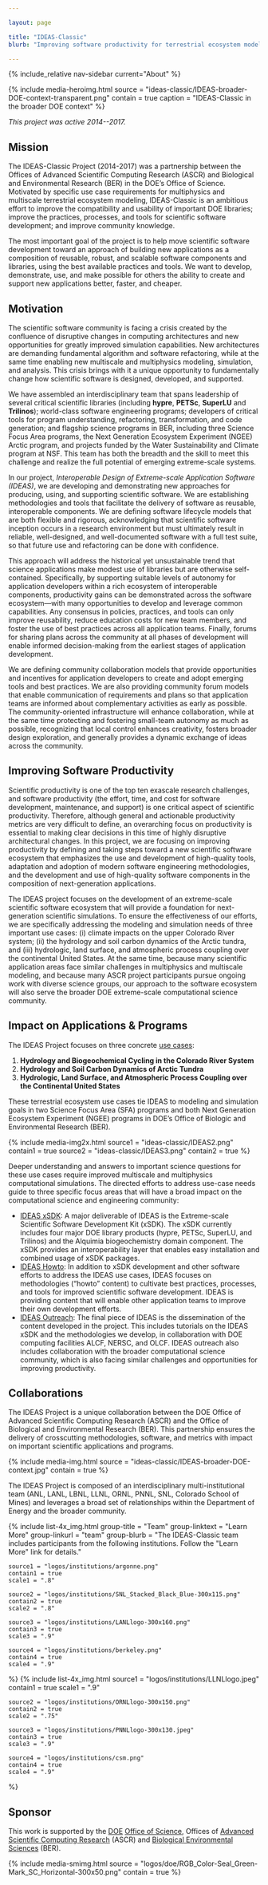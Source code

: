 ```yaml
---

layout: page

title: "IDEAS-Classic"
blurb: "Improving software productivity for terrestrial ecosystem modeling"

---
```





<!-- Sidebar Nav -->
<!-- ---------------------------------------------------------------------- -->

{% include_relative nav-sidebar current="About" %}


<!-- Content -->
<!-- ---------------------------------------------------------------------- -->

{% 	include media-heroimg.html 
	  source = "ideas-classic/IDEAS-broader-DOE-context-transparent.png"
	  contain = true
	  caption = "IDEAS-Classic in the broader DOE context"
%}

*This project was active 2014--2017.*

## Mission

The IDEAS-Classic Project (2014-2017) was a partnership between the Offices of Advanced Scientific Computing Research (ASCR) and Biological and Environmental Research (BER) in the DOE’s Office of Science.  Motivated by specific use case requirements for multiphysics and multiscale terrestrial ecosystem modeling, IDEAS-Classic is an ambitious effort to improve the compatibility and usability of important DOE libraries; improve the practices, processes, and tools for scientific software development; and improve community knowledge.

The most important goal of the project is to help move scientific software development toward an approach of building new applications as a composition of reusable, robust, and scalable software components and libraries, using the best available practices and tools.  We want to develop, demonstrate, use, and make possible for others the ability to create and support new applications better, faster, and cheaper.

## Motivation

The scientific software community is facing a crisis created by the confluence of disruptive changes in computing architectures and new opportunities for greatly improved simulation capabilities. New architectures are demanding fundamental algorithm and software refactoring, while at the same time enabling new multiscale and multiphysics modeling, simulation, and analysis. This crisis brings with it a unique opportunity to fundamentally change how scientific software is designed, developed, and supported.

We have assembled an interdisciplinary team that spans leadership of several critical scientific libraries (including **hypre**, **PETSc**, **SuperLU** and **Trilinos**); world-class software engineering programs; developers of critical tools for program understanding, refactoring, transformation, and code generation; and flagship science programs in BER, including three Science Focus Area programs, the Next Generation Ecosystem Experiment (NGEE) Arctic program, and projects funded by the Water Sustainability and Climate program at NSF. This team has both the breadth and the skill to meet this challenge and realize the full potential of emerging extreme-scale systems.

In our project, *Interoperable Design of Extreme-scale Application Software (IDEAS)*, we are developing and demonstrating new approaches for producing, using, and supporting scientific software. We are establishing methodologies and tools that facilitate the delivery of software as reusable, interoperable components. We are defining software lifecycle models that are both flexible and rigorous, acknowledging that scientific software inception occurs in a research environment but must ultimately result in reliable, well-designed, and well-documented software with a full test suite, so that future use and refactoring can be done with confidence.

This approach will address the historical yet unsustainable trend that science applications make modest use of libraries but are otherwise self-contained. Specifically, by supporting suitable levels of autonomy for application developers within a rich ecosystem of interoperable components, productivity gains can be demonstrated across the software ecosystem—with many opportunities to develop and leverage common capabilities. Any consensus in policies, practices, and tools can only improve reusability, reduce education costs for new team members, and foster the use of best practices across all application teams. Finally, forums for sharing plans across the community at all phases of development will enable informed decision-making from the earliest stages of application development.

We are defining community collaboration models that provide opportunities and incentives for application developers to create and adopt emerging tools and best practices. We are also providing community forum models that enable communication of requirements and plans so that application teams are informed about complementary activities as early as possible. The community-oriented infrastructure will enhance collaboration, while at the same time protecting and fostering small-team autonomy as much as possible, recognizing that local control enhances creativity, fosters broader design exploration, and generally provides a dynamic exchange of ideas across the community.

## Improving Software Productivity

Scientific productivity is one of the top ten exascale research challenges, and software productivity (the effort, time, and cost for software development, maintenance, and support) is one critical aspect of scientific productivity. Therefore, although general and actionable productivity metrics are very difficult to define, an overarching focus on productivity is essential to making clear decisions in this time of highly disruptive architectural changes. In this project, we are focusing on improving productivity by defining and taking steps toward a new scientific software ecosystem that emphasizes the use and development of high-quality tools, adaptation and adoption of modern software engineering methodologies, and the development and use of high-quality software components in the composition of next-generation applications.

The IDEAS project focuses on the development of an extreme-scale scientific software ecosystem that will provide a foundation for next-generation scientific simulations. To ensure the effectiveness of our efforts, we are specifically addressing the modeling and simulation needs of three important use cases: (i) climate impacts on the upper Colorado River system; (ii) the hydrology and soil carbon dynamics of the Arctic tundra, and (iii) hydrologic, land surface, and atmospheric process coupling over the continental United States. At the same time, because many scientific application areas face similar challenges in multiphysics and multiscale modeling, and because many ASCR project participants pursue ongoing work with diverse science groups, our approach to the software ecosystem will also serve the broader DOE extreme-scale computational science community.

## Impact on Applications & Programs

The IDEAS Project focuses on three concrete [use cases](use-cases):

1. **Hydrology and Biogeochemical Cycling in the Colorado River System**
2. **Hydrology and Soil Carbon Dynamics of Arctic Tundra**
3. **Hydrologic, Land Surface, and Atmospheric Process Coupling over the Continental United States**

These terrestrial ecosystem use cases tie IDEAS to modeling and simulation goals in two Science Focus Area (SFA) programs and both Next Generation Ecosystem Experiment (NGEE) programs in DOE’s Office of Biologic and Environmental Research (BER).

{% include media-img2x.html 
	source1 = "ideas-classic/IDEAS2.png"
	contain1 = true
    source2 = "ideas-classic/IDEAS3.png"
    contain2 = true
%}

Deeper understanding and answers to important science questions for these use cases require improved multiscale and multiphysics computational simulations.  The directed efforts to address use-case needs guide to three specific focus areas that will have a broad impact on the computational science and engineering community:

* [IDEAS xSDK](xsdk): A major deliverable of IDEAS is the Extreme-scale Scientific Software Development Kit (xSDK).  The xSDK currently includes four major DOE library products (hypre, PETSc, SuperLU, and Trilinos) and the Alquimia biogeochemistry domain component.  The xSDK provides an interoperability layer that enables easy installation and combined usage of xSDK packages.
* [IDEAS Howto](methodologies): In addition to xSDK development and other software efforts to address the IDEAS use cases, IDEAS focuses on methodologies (“howto” content) to cultivate best practices, processes, and tools for improved scientific software development.  IDEAS is providing content that will enable other application teams to improve their own development efforts.
* [IDEAS Outreach](outreach): The final piece of IDEAS is the dissemination of the content developed in the project.  This includes tutorials on the IDEAS xSDK and the methodologies we develop, in collaboration with DOE computing facilities ALCF, NERSC, and OLCF.  IDEAS outreach also includes collaboration with the broader computational science community, which is also facing similar challenges and opportunities for improving productivity.

## Collaborations

The IDEAS Project is a unique collaboration between the DOE Office of Advanced Scientific Computing Research (ASCR) and the Office of Biological and Environmental Research (BER).  This partnership ensures the delivery of crosscutting methodologies, software, and metrics with impact on important scientific applications and programs.

{% include media-img.html 
	source = "ideas-classic/IDEAS-broader-DOE-context.jpg"
	contain = true
%}

The IDEAS Project is composed of an interdisciplinary multi-institutional team (ANL, LANL, LBNL, LLNL, ORNL, PNNL, SNL, Colorado School of Mines) and leverages a broad set of relationships within the Department of Energy and the broader community.



{% include list-4x_img.html
	group-title = "Team"
	group-linktext = "Learn More"
	group-linkurl = "team"
	group-blurb = "The IDEAS-Classic team includes participants from the following institutions. Follow the \"Learn More\" link for details."

	source1 = "logos/institutions/argonne.png"
	contain1 = true
	scale1 = ".8"

	source2 = "logos/institutions/SNL_Stacked_Black_Blue-300x115.png"
	contain2 = true
	scale2 = ".8"

	source3 = "logos/institutions/LANLlogo-300x160.png"
	contain3 = true
	scale3 = ".9"

	source4 = "logos/institutions/berkeley.png"
	contain4 = true
	scale4 = ".9"
%}
{% include list-4x_img.html
	source1 = "logos/institutions/LLNLlogo.jpeg"
	contain1 = true
	scale1 = ".9"

	source2 = "logos/institutions/ORNLlogo-300x150.png"
	contain2 = true
	scale2 = ".75"

	source3 = "logos/institutions/PNNLlogo-300x130.jpeg"
	contain3 = true
	scale3 = ".9"

	source4 = "logos/institutions/csm.png"
	contain4 = true
	scale4 = ".9"
%}

## Sponsor

This work is supported by the [DOE](http://energy.gov/) [Office of Science](http://science.energy.gov/), Offices of [Advanced Scientific Computing Research](http://science.energy.gov/ascr/) (ASCR) and [Biological Environmental Sciences](http://science.energy.gov/ber/) (BER).

{% 	include media-smimg.html
	source = "logos/doe/RGB_Color-Seal_Green-Mark_SC_Horizontal-300x50.png"
	contain = true
%}